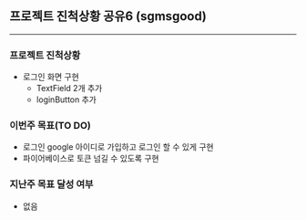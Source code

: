 ## 프로젝트 진척상황 공유6 (sgmsgood)

---

### 프로젝트 진척상황

* 로그인 화면 구현 
    * TextField 2개 추가
    * loginButton 추가

### 이번주 목표(TO DO)

* 로그인 google 아이디로 가입하고 로그인 할 수 있게 구현
* 파이어베이스로 토큰 넘길 수 있도록 구현

### 지난주 목표 달성 여부

* 없음